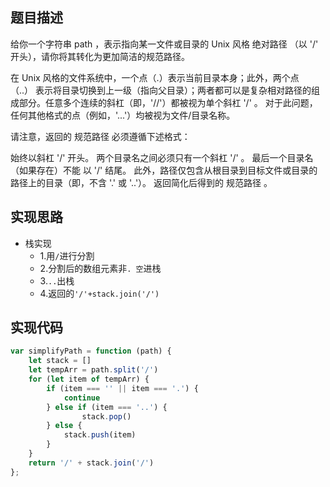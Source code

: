 ## 题目描述
给你一个字符串 path ，表示指向某一文件或目录的 Unix 风格 绝对路径 （以 '/' 开头），请你将其转化为更加简洁的规范路径。

在 Unix 风格的文件系统中，一个点（.）表示当前目录本身；此外，两个点 （..） 表示将目录切换到上一级（指向父目录）；两者都可以是复杂相对路径的组成部分。任意多个连续的斜杠（即，'//'）都被视为单个斜杠 '/' 。 对于此问题，任何其他格式的点（例如，'...'）均被视为文件/目录名称。

请注意，返回的 规范路径 必须遵循下述格式：

始终以斜杠 '/' 开头。
两个目录名之间必须只有一个斜杠 '/' 。
最后一个目录名（如果存在）不能 以 '/' 结尾。
此外，路径仅包含从根目录到目标文件或目录的路径上的目录（即，不含 '.' 或 '..'）。
返回简化后得到的 规范路径 。

## 实现思路
* 栈实现
  * 1.用`/`进行分割
  * 2.分割后的数组元素非`. 空`进栈
  * 3.`..`出栈
  * 4.返回的`'/'+stack.join('/')`
## 实现代码
```javascript
var simplifyPath = function (path) {
    let stack = []
    let tempArr = path.split('/')
    for (let item of tempArr) {
        if (item === '' || item === '.') {
            continue
        } else if (item === '..') {
                stack.pop()
        } else {
            stack.push(item)
        }
    }
    return '/' + stack.join('/')
};
```